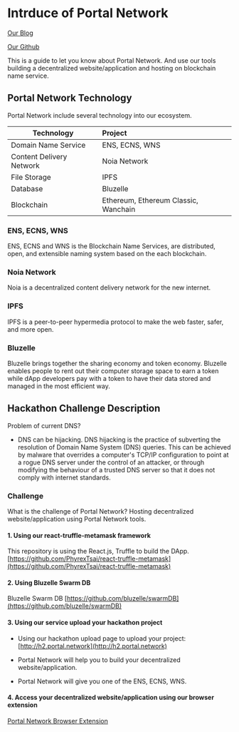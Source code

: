 # Intrduce of Portal Network

[Our Blog](https://medium.com/portalnetworkofficial)

[Our Github](https://github.com/PortalNetwork)

This is a guide to let you know about Portal Network. And use our tools building a decentralized website/application and hosting on blockchain name service.

## Portal Network Technology

Portal Network include several technology into our ecosystem.

Technology               | Project
-------------------------|:-------------------------------------
Domain Name Service      | ENS, ECNS, WNS
Content Delivery Network | Noia Network
File Storage             | IPFS
Database                 | Bluzelle
Blockchain               | Ethereum, Ethereum Classic, Wanchain


### ENS, ECNS, WNS

ENS, ECNS and WNS is the Blockchain Name Services, are distributed, open, and extensible naming system based on the each blockchain.

### Noia Network

Noia is a decentralized content delivery network for the new internet.

### IPFS

IPFS is a peer-to-peer hypermedia protocol to make the web faster, safer, and more open.

### Bluzelle

Bluzelle brings together the sharing economy and token economy. Bluzelle enables people to rent out their computer storage space to earn a token while dApp developers pay with a token to have their data stored and managed in the most efficient way.

## Hackathon Challenge Description

Problem of current DNS?
- DNS can be hijacking. DNS hijacking is the practice of subverting the resolution of Domain Name System (DNS) queries. This can be achieved by malware that overrides a computer's TCP/IP configuration to point at a rogue DNS server under the control of an attacker, or through modifying the behaviour of a trusted DNS server so that it does not comply with internet standards.

### Challenge 
What is the challenge of Portal Network? Hosting decentralized website/application using Portal Network tools.

#### 1. Using our react-truffle-metamask framework

This repository is using the React.js, Truffle to build the DApp.
[https://github.com/PhyrexTsai/react-truffle-metamask](https://github.com/PhyrexTsai/react-truffle-metamask)

#### 2. Using Bluzelle Swarm DB 

Bluzelle Swarm DB
[https://github.com/bluzelle/swarmDB](https://github.com/bluzelle/swarmDB)

#### 3. Using our service upload your hackathon project

- Using our hackathon upload page to upload your project: [http://h2.portal.network](http://h2.portal.network)

- Portal Network will help you to build your decentralized website/application.
- Portal Network will give you one of the ENS, ECNS, WNS.

#### 4. Access your decentralized website/application using our browser extension

[Portal Network Browser Extension](https://chrome.google.com/webstore/detail/portal-network/apcnffelpkinnpoapmokieojaffmcpmf?utm_source=chrome-ntp-icon)

